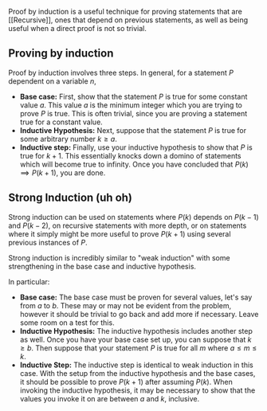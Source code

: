 Proof by induction is a useful technique for proving statements that are [[Recursive]], ones that depend on previous statements, as well as being useful when a direct proof is not so trivial. 

## Proving by induction
Proof by induction involves three steps. In general, for a statement $P$ dependent on a variable $n$,
- **Base case:** First, show that the statement $P$ is true for some constant value $a$. This value $a$ is the minimum integer which you are trying to prove $P$ is true. This is often trivial, since you are proving a statement true for a constant value.
- **Inductive Hypothesis:** Next, suppose that the statement $P$ is true for some arbitrary number $k\geq a$. 
- **Inductive step:** Finally, use your inductive hypothesis to show that $P$ is true for $k+1$. This essentially knocks down a domino of statements which will become true to infinity. 
Once you have concluded that $P(k)\implies P(k+1)$, you are done. 

## Strong Induction (uh oh)
Strong induction can be used on statements where $P(k)$ depends on $P(k-1)$ and $P(k-2)$, on recursive statements with more depth, or on statements where it simply might be more useful to prove $P(k+1)$ using several previous instances of $P$. 

Strong induction is incredibly similar to "weak induction" with some strengthening in the base case and inductive hypothesis. 

In particular: 
- **Base case:** The base case must be proven for several values, let's say from $a$ to $b$. These may or may not be evident from the problem, however it should be trivial to go back and add more if necessary. Leave some room on a test for this. 
- **Inductive Hypothesis:** The inductive hypothesis includes another step as well. Once you have your base case set up, you can suppose that $k\geq b$. Then suppose that your statement $P$ is true for all $m$ where $a\leq m\leq k$.
- **Inductive Step:** The inductive step is identical to weak induction in this case. With the setup from the inductive hypothesis and the base cases, it should be possible to prove $P(k+1)$ after assuming $P(k)$. When invoking the inductive hypothesis, it may be necessary to show that the values you invoke it on are between $a$ and $k$, inclusive. 